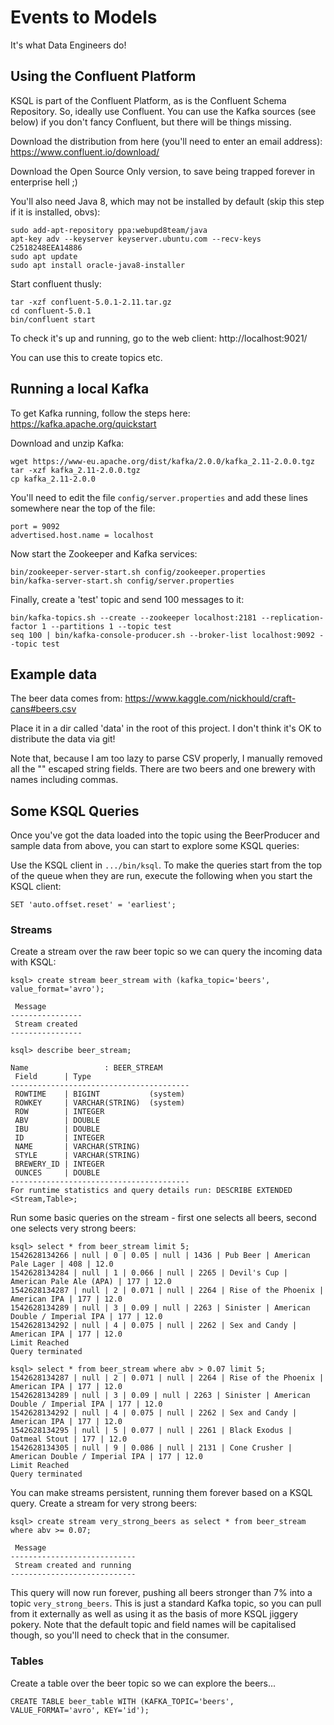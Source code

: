# Events to Models

It's what Data Engineers do!

## Using the Confluent Platform

KSQL is part of the Confluent Platform, as is the Confluent Schema Repository.  So, ideally use Confluent.  You can use the Kafka sources (see below) if you don't fancy Confluent, but there will be things missing.

Download the distribution from here (you'll need to enter an email address): https://www.confluent.io/download/

Download the Open Source Only version, to save being trapped forever in enterprise hell ;)

You'll also need Java 8, which may not be installed by default (skip this step if it is installed, obvs):
```
sudo add-apt-repository ppa:webupd8team/java
apt-key adv --keyserver keyserver.ubuntu.com --recv-keys C2518248EEA14886
sudo apt update
sudo apt install oracle-java8-installer
```

Start confluent thusly:
```
tar -xzf confluent-5.0.1-2.11.tar.gz
cd confluent-5.0.1
bin/confluent start
```

To check it's up and running, go to the web client: http://localhost:9021/

You can use this to create topics etc.

## Running a local Kafka

To get Kafka running, follow the steps here: https://kafka.apache.org/quickstart

Download and unzip Kafka:

```
wget https://www-eu.apache.org/dist/kafka/2.0.0/kafka_2.11-2.0.0.tgz
tar -xzf kafka_2.11-2.0.0.tgz
cp kafka_2.11-2.0.0
```

You'll need to edit the file `config/server.properties` and add these lines somewhere near the top of the file:

```
port = 9092
advertised.host.name = localhost
```

Now start the Zookeeper and Kafka services:

```
bin/zookeeper-server-start.sh config/zookeeper.properties
bin/kafka-server-start.sh config/server.properties
```

Finally, create a 'test' topic and send 100 messages to it:

```
bin/kafka-topics.sh --create --zookeeper localhost:2181 --replication-factor 1 --partitions 1 --topic test
seq 100 | bin/kafka-console-producer.sh --broker-list localhost:9092 --topic test
```

## Example data

The beer data comes from: https://www.kaggle.com/nickhould/craft-cans#beers.csv

Place it in a dir called 'data' in the root of this project. I don't think it's OK to distribute the data via git!

Note that, because I am too lazy to parse CSV properly, I manually removed all the "" escaped string fields.  There are two beers and one brewery with names including commas.


## Some KSQL Queries

Once you've got the data loaded into the topic using the BeerProducer and sample data from above, you can start to explore some KSQL queries:

Use the KSQL client in `.../bin/ksql`.  To make the queries start from the top of the queue when they are run, execute the following when you start the KSQL client:

```
SET 'auto.offset.reset' = 'earliest';
```

### Streams

Create a stream over the raw beer topic so we can query the incoming data with KSQL:
```
ksql> create stream beer_stream with (kafka_topic='beers', value_format='avro');

 Message
----------------
 Stream created
----------------

ksql> describe beer_stream;

Name                 : BEER_STREAM
 Field      | Type
----------------------------------------
 ROWTIME    | BIGINT           (system)
 ROWKEY     | VARCHAR(STRING)  (system)
 ROW        | INTEGER
 ABV        | DOUBLE
 IBU        | DOUBLE
 ID         | INTEGER
 NAME       | VARCHAR(STRING)
 STYLE      | VARCHAR(STRING)
 BREWERY_ID | INTEGER
 OUNCES     | DOUBLE
----------------------------------------
For runtime statistics and query details run: DESCRIBE EXTENDED <Stream,Table>;
```

Run some basic queries on the stream - first one selects all beers, second one selects very strong beers:

```
ksql> select * from beer_stream limit 5;
1542628134266 | null | 0 | 0.05 | null | 1436 | Pub Beer | American Pale Lager | 408 | 12.0
1542628134284 | null | 1 | 0.066 | null | 2265 | Devil's Cup | American Pale Ale (APA) | 177 | 12.0
1542628134287 | null | 2 | 0.071 | null | 2264 | Rise of the Phoenix | American IPA | 177 | 12.0
1542628134289 | null | 3 | 0.09 | null | 2263 | Sinister | American Double / Imperial IPA | 177 | 12.0
1542628134292 | null | 4 | 0.075 | null | 2262 | Sex and Candy | American IPA | 177 | 12.0
Limit Reached
Query terminated

ksql> select * from beer_stream where abv > 0.07 limit 5;
1542628134287 | null | 2 | 0.071 | null | 2264 | Rise of the Phoenix | American IPA | 177 | 12.0
1542628134289 | null | 3 | 0.09 | null | 2263 | Sinister | American Double / Imperial IPA | 177 | 12.0
1542628134292 | null | 4 | 0.075 | null | 2262 | Sex and Candy | American IPA | 177 | 12.0
1542628134295 | null | 5 | 0.077 | null | 2261 | Black Exodus | Oatmeal Stout | 177 | 12.0
1542628134305 | null | 9 | 0.086 | null | 2131 | Cone Crusher | American Double / Imperial IPA | 177 | 12.0
Limit Reached
Query terminated
```

You can make streams persistent, running them forever based on a KSQL query.  Create a stream for very strong beers:

```
ksql> create stream very_strong_beers as select * from beer_stream where abv >= 0.07;

 Message
----------------------------
 Stream created and running
----------------------------
```

This query will now run forever, pushing all beers stronger than 7% into a topic `very_strong_beers`.  This is just a standard Kafka topic, so you can pull from it externally as well as using it as the basis of more KSQL jiggery pokery.  Note that the default topic and field names will be capitalised though, so you'll need to check that in the consumer.

### Tables

Create a table over the beer topic so we can explore the beers...
```
CREATE TABLE beer_table WITH (KAFKA_TOPIC='beers', VALUE_FORMAT='avro', KEY='id');
```

